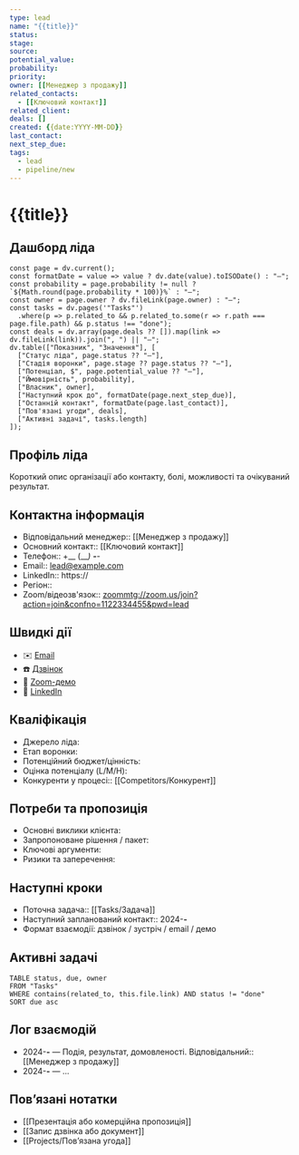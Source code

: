 ```yaml
---
type: lead
name: "{{title}}"
status:
stage:
source:
potential_value:
probability:
priority:
owner: [[Менеджер з продажу]]
related_contacts:
  - [[Ключовий контакт]]
related_client:
deals: []
created: {{date:YYYY-MM-DD}}
last_contact:
next_step_due:
tags:
  - lead
  - pipeline/new
---
```


# {{title}}

## Дашборд ліда
```dataviewjs
const page = dv.current();
const formatDate = value => value ? dv.date(value).toISODate() : "—";
const probability = page.probability != null ? `${Math.round(page.probability * 100)}%` : "—";
const owner = page.owner ? dv.fileLink(page.owner) : "—";
const tasks = dv.pages('"Tasks"')
  .where(p => p.related_to && p.related_to.some(r => r.path === page.file.path) && p.status !== "done");
const deals = dv.array(page.deals ?? []).map(link => dv.fileLink(link)).join(", ") || "—";
dv.table(["Показник", "Значення"], [
  ["Статус ліда", page.status ?? "—"],
  ["Стадія воронки", page.stage ?? page.status ?? "—"],
  ["Потенціал, $", page.potential_value ?? "—"],
  ["Ймовірність", probability],
  ["Власник", owner],
  ["Наступний крок до", formatDate(page.next_step_due)],
  ["Останній контакт", formatDate(page.last_contact)],
  ["Пов'язані угоди", deals],
  ["Активні задачі", tasks.length]
]);
```

## Профіль ліда
Короткий опис організації або контакту, болі, можливості та очікуваний результат.

## Контактна інформація
- Відповідальний менеджер:: [[Менеджер з продажу]]
- Основний контакт:: [[Ключовий контакт]]
- Телефон:: +__ (___) ___-__-__
- Email:: lead@example.com
- LinkedIn:: https://
- Регіон:: 
- Zoom/відеозв'язок:: [zoommtg://zoom.us/join?action=join&confno=1122334455&pwd=lead](zoommtg://zoom.us/join?action=join&confno=1122334455&pwd=lead)

## Швидкі дії
- ✉️ [Email](mailto:lead@example.com)
- ☎️ [Дзвінок](tel:+380441112233)
- 🎥 [Zoom-демо](zoommtg://zoom.us/join?action=join&confno=1122334455&pwd=lead)
- 🔗 [LinkedIn](https://www.linkedin.com/company/example)

## Кваліфікація
- Джерело ліда:
- Етап воронки:
- Потенційний бюджет/цінність:
- Оцінка потенціалу (L/M/H):
- Конкуренти у процесі:: [[Competitors/Конкурент]]

## Потреби та пропозиція
- Основні виклики клієнта:
- Запропоноване рішення / пакет:
- Ключові аргументи:
- Ризики та заперечення:

## Наступні кроки
- Поточна задача:: [[Tasks/Задача]]
- Наступний запланований контакт:: 2024-__-__
- Формат взаємодії: дзвінок / зустріч / email / демо

## Активні задачі
```dataview
TABLE status, due, owner
FROM "Tasks"
WHERE contains(related_to, this.file.link) AND status != "done"
SORT due asc
```

## Лог взаємодій
- 2024-__-__ — Подія, результат, домовленості. Відповідальний:: [[Менеджер з продажу]]
- 2024-__-__ — ...

## Повʼязані нотатки
- [[Презентація або комерційна пропозиція]]
- [[Запис дзвінка або документ]]
- [[Projects/Повʼязана угода]]
